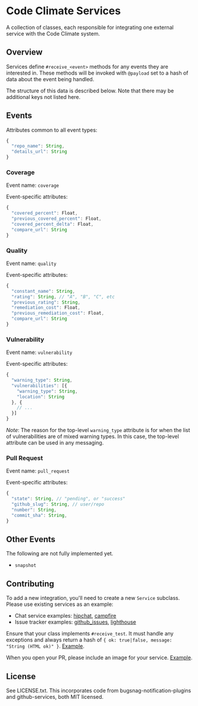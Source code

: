 # Code Climate Services

A collection of classes, each responsible for integrating one external service
with the Code Climate system.

## Overview

Services define `#receive_<event>` methods for any events they are interested
in. These methods will be invoked with `@payload` set to a hash of data about
the event being handled.

The structure of this data is described below. Note that there may be additional
keys not listed here.

## Events

Attributes common to all event types:

```javascript
{
  "repo_name": String,
  "details_url": String
}
```

### Coverage

Event name: `coverage`

Event-specific attributes:

```javascript
{
  "covered_percent": Float,
  "previous_covered_percent": Float,
  "covered_percent_delta": Float,
  "compare_url": String
}
```

### Quality

Event name: `quality`

Event-specific attributes:

```javascript
{
  "constant_name": String,
  "rating": String, // "A", "B", "C", etc
  "previous_rating": String,
  "remediation_cost": Float,
  "previous_remediation_cost": Float,
  "compare_url": String
}
```

### Vulnerability

Event name: `vulnerability`

Event-specific attributes:

```javascript
{
  "warning_type": String,
  "vulnerabilities": [{
    "warning_type": String,
    "location": String
  }, {
    // ...
  }]
}
```

*Note*: The reason for the top-level `warning_type` attribute is for when the
list of vulnerabilities are of mixed warning types. In this case, the top-level
attribute can be used in any messaging.

### Pull Request

Event name: `pull_request`

Event-specific attributes:

```javascript
{
  "state": String, // "pending", or "success"
  "github_slug": String, // user/repo
  "number": String,
  "commit_sha": String,
}
```

## Other Events

The following are not fully implemented yet.

* `snapshot`

## Contributing

To add a new integration, you'll need to create a new `Service` subclass. Please
use existing services as an example:

- Chat service examples: [hipchat][], [campfire][]
- Issue tracker examples: [github_issues][], [lighthouse][]

[hipchat]: /codeclimate/codeclimate-services/blob/master/lib/cc/services/hipchat.rb
[campfire]: /codeclimate/codeclimate-services/blob/master/lib/cc/services/campfire.rb
[github_issues]: /codeclimate/codeclimate-services/blob/master/lib/cc/services/github_issues.rb
[lighthouse]: /codeclimate/codeclimate-services/blob/master/lib/cc/services/lighthouse.rb

Ensure that your class implements `#receive_test`. It must handle any exceptions
and always return a hash of `{ ok: true|false, message: "String (HTML ok)" }`.
[Example][test_example].

[test_example]: /codeclimate/codeclimate-services/blob/master/lib/cc/services/jira.rb#L31

When you open your PR, please include an image for your service.
[Example][service_avatar].

[service_avatar]: https://codeclimate.com/assets/integration_icons/campfire-9f0475f77133a3ff5267972436dead60.png

## License

See LICENSE.txt. This incorporates code from bugsnag-notification-plugins and
github-services, both MIT licensed.
